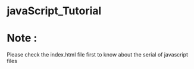# javaScript_Tutorial

# Note : 
Please check the index.html file first to know about the serial of javascript files

